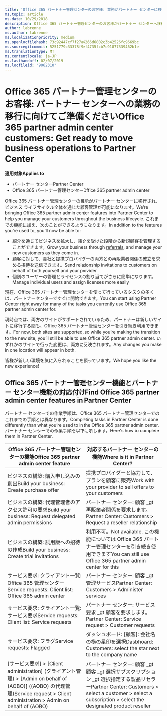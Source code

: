 ```yaml
---
title: 'Office 365 パートナー管理センターのお客様: 業務がパートナー センターに移行します | パートナー センター'
ms.topic: article
ms.date: 10/29/2018
description: Office 365 パートナー管理センターのお客様がパートナー センターへ移行する際の主な考慮事項
author: labrenne
ms.author: labrenne
ms.localizationpriority: medium
ms.openlocfilehash: 73c92447cf7f27a6266d6802c3b42526fc9669bc
ms.sourcegitcommit: 5251779c33378f9ef4735fcb7c91877339462b1e
ms.translationtype: MT
ms.contentlocale: ja-JP
ms.lasthandoff: 02/07/2019
ms.locfileid: "9062310"
---
```

# <a name="office-365-partner-admin-center-customers-get-ready-to-move-business-operations-to-partner-center"></a><span data-ttu-id="1f0b4-103">Office 365 パートナー管理センターのお客様: パートナー センターへの業務の移行に向けてご準備ください</span><span class="sxs-lookup"><span data-stu-id="1f0b4-103">Office 365 partner admin center customers: Get ready to move business operations to Partner Center</span></span>

**<span data-ttu-id="1f0b4-104">適用対象</span><span class="sxs-lookup"><span data-stu-id="1f0b4-104">Applies to</span></span>** 

- <span data-ttu-id="1f0b4-105">パートナー センター</span><span class="sxs-lookup"><span data-stu-id="1f0b4-105">Partner Center</span></span>
- <span data-ttu-id="1f0b4-106">Office 365 パートナー管理センター</span><span class="sxs-lookup"><span data-stu-id="1f0b4-106">Office 365 partner admin center</span></span>

<span data-ttu-id="1f0b4-107">Office 365 パートナー管理センターの機能がパートナー センターに移行され、ビジネス ライフサイクル全体を通じた顧客管理が可能になります。</span><span class="sxs-lookup"><span data-stu-id="1f0b4-107">We’re bringing Office 365 partner admin center features into Partner Center to help you manage your customers throughout the business lifecycle.</span></span> <span data-ttu-id="1f0b4-108">これまでの機能に加え、次のことができるようになります。</span><span class="sxs-lookup"><span data-stu-id="1f0b4-108">In addition to the features you’re used to, you’ll now be able to:</span></span> 

*  <span data-ttu-id="1f0b4-109">[紹介](referrals.md)を通じてビジネスを拡大し、紹介を受けた段階から新規顧客を管理することができます。</span><span class="sxs-lookup"><span data-stu-id="1f0b4-109">Grow your business through [referrals](referrals.md), and manage your new customers as they come in.</span></span>
*  <span data-ttu-id="1f0b4-110">顧客に対して、貴社と提携プロバイダーの両方との再販業者関係の確立を求める招待を送信できます。</span><span class="sxs-lookup"><span data-stu-id="1f0b4-110">Send relationship invitations to customers on behalf of both yourself and your provider</span></span>
*  <span data-ttu-id="1f0b4-111">個別のユーザーの管理とライセンスの割り当てがさらに簡単になります。</span><span class="sxs-lookup"><span data-stu-id="1f0b4-111">Manage individual users and assign licenses more easily</span></span>

<span data-ttu-id="1f0b4-112">現在、Office 365 パートナー管理センターを使って行っているタスクの多くは、パートナーセンターですぐに開始できます。</span><span class="sxs-lookup"><span data-stu-id="1f0b4-112">You can start using Partner Center right away for many of the tasks you currently use Office 365 partner admin center for.</span></span> 

<span data-ttu-id="1f0b4-113">現時点では、両方のサイトがサポートされているため、パートナーは新しいサイトに移行する間も、Office 365 パートナー管理センターを引き続き利用できます。</span><span class="sxs-lookup"><span data-stu-id="1f0b4-113">For now, both sites are supported, so while you’re making the transition to the new site, you’ll still be able to use Office 365 partner admin center.</span></span> <span data-ttu-id="1f0b4-114">いずれかのサイトで行った変更は、両方に反映されます。</span><span class="sxs-lookup"><span data-stu-id="1f0b4-114">Any changes you make in one location will appear in both.</span></span>

<span data-ttu-id="1f0b4-115">皆様が新しい環境を気に入られることを願っています。</span><span class="sxs-lookup"><span data-stu-id="1f0b4-115">We hope you like the new experience!</span></span>

## <a name="find-office-365-partner-admin-center-features-in-partner-center"></a><span data-ttu-id="1f0b4-116">Office 365 パートナー管理センター機能とパートナー センター機能の対応付け</span><span class="sxs-lookup"><span data-stu-id="1f0b4-116">Find Office 365 partner admin center features in Partner Center</span></span>

<span data-ttu-id="1f0b4-117">パートナー センターでの作業手順は、Office 365 パートナー管理センターでのこれまでの手順とは異なります。</span><span class="sxs-lookup"><span data-stu-id="1f0b4-117">Completing tasks in Partner Center is done differently than what you’re used to in the Office 365 partner admin center.</span></span> <span data-ttu-id="1f0b4-118">パートナー センターでの作業手順を以下に示します。</span><span class="sxs-lookup"><span data-stu-id="1f0b4-118">Here's how to complete them in Partner Center.</span></span>

| <span data-ttu-id="1f0b4-119">Office 365 パートナー管理センターの機能</span><span class="sxs-lookup"><span data-stu-id="1f0b4-119">Office 365 partner admin center feature</span></span>                       | <span data-ttu-id="1f0b4-120">対応するパートナー センターの機能</span><span class="sxs-lookup"><span data-stu-id="1f0b4-120">Where is it in Partner Center?</span></span> | 
|   -----------------------------------------------  | -------------- |
| <span data-ttu-id="1f0b4-121">ビジネスの構築: 購入申し込みの創出</span><span class="sxs-lookup"><span data-stu-id="1f0b4-121">Build your business: Create purchase offer</span></span> | <span data-ttu-id="1f0b4-122">提携プロバイダーと協力して、プランを顧客に販売</span><span class="sxs-lookup"><span data-stu-id="1f0b4-122">Work with your provider to sell offers to your customers</span></span> |
| <span data-ttu-id="1f0b4-123">ビジネスの構築: 代理管理者のアクセス許可の要求</span><span class="sxs-lookup"><span data-stu-id="1f0b4-123">Build your business: Request delegated admin permissions</span></span> | <span data-ttu-id="1f0b4-124">パートナー センター: 顧客 _gt 再販業者関係を要求します。</span><span class="sxs-lookup"><span data-stu-id="1f0b4-124">Partner Center: Customers > Request a reseller relationship</span></span> |
| <span data-ttu-id="1f0b4-125">ビジネスの構築: 試用版への招待の作成</span><span class="sxs-lookup"><span data-stu-id="1f0b4-125">Build your business: Create trial invitations</span></span> | <span data-ttu-id="1f0b4-126">利用不可。</span><span class="sxs-lookup"><span data-stu-id="1f0b4-126">Not available.</span></span> <span data-ttu-id="1f0b4-127">この機能については Office 365 パートナー管理センターを引き続き使用できます</span><span class="sxs-lookup"><span data-stu-id="1f0b4-127">You can still use Office 365 partner admin center for this</span></span> |
| <span data-ttu-id="1f0b4-128">サービス要求: クライアント一覧: Office 365 管理センター</span><span class="sxs-lookup"><span data-stu-id="1f0b4-128">Service requests: Client list: Office 365 admin center</span></span> | <span data-ttu-id="1f0b4-129">パートナー センター: 顧客 _gt 管理サービス</span><span class="sxs-lookup"><span data-stu-id="1f0b4-129">Partner Center: Customers > Administer services</span></span> |
| <span data-ttu-id="1f0b4-130">サービス要求: クライアント一覧: サービス要求</span><span class="sxs-lookup"><span data-stu-id="1f0b4-130">Service requests: Client list: Service requests</span></span> | <span data-ttu-id="1f0b4-131">パートナー センター: サービス要求 _gt 顧客を要求します。</span><span class="sxs-lookup"><span data-stu-id="1f0b4-131">Partner Center: Service request > Customer requests</span></span> |
| <span data-ttu-id="1f0b4-132">サービス要求: フラグ</span><span class="sxs-lookup"><span data-stu-id="1f0b4-132">Service requests: Flagged</span></span> | <span data-ttu-id="1f0b4-133">ダッシュボード: [顧客]: 会社名の横の星印を選択</span><span class="sxs-lookup"><span data-stu-id="1f0b4-133">Dasbhoard: Customers: select the star next to the company name</span></span> |
| <span data-ttu-id="1f0b4-134">[サービス要求] > [Client administration] (クライアント管理) > [Admin on behalf of (AOBO)] ((AOBO) の代理管理)</span><span class="sxs-lookup"><span data-stu-id="1f0b4-134">Service request > Client administration > Admin on behalf of (AOBO)</span></span> | <span data-ttu-id="1f0b4-135">パートナー センター: 顧客 _gt 顧客 _gt 選択サブスクリプション _gt 選択指定する製品リセラー</span><span class="sxs-lookup"><span data-stu-id="1f0b4-135">Partner Center: Customers > select a customer > select a subscription > select the designated product reseller</span></span> |

